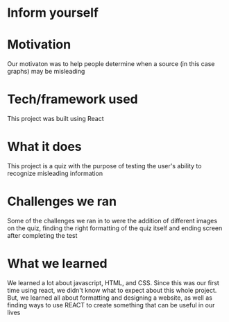 # Inform yourself

# Motivation
Our motivaton was to help people determine when a source (in this case graphs) may be misleading

# Tech/framework used
This project was built using React

# What it does
This project is a quiz with the purpose of testing the user's ability to recognize misleading information

# Challenges we ran
Some of the challenges we ran in to were the addition of different images on the quiz, finding the right formatting of the quiz itself and ending screen after completing the test

# What we learned
We learned a lot about javascript, HTML, and CSS. Since this was our first time using react, we didn't know what to expect about this whole project. But, we learned all about formatting and designing a website, as well as finding ways to use REACT to create something that can be useful in our lives
